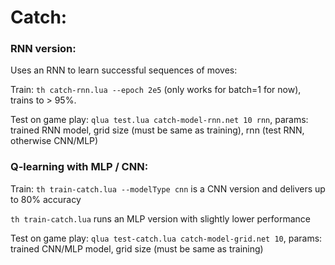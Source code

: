 # Catch:


### RNN version:

Uses an RNN to learn successful sequences of moves:

Train: `th catch-rnn.lua --epoch 2e5` (only works for batch=1 for now), trains to > 95%.

Test on game play: `qlua test.lua catch-model-rnn.net 10 rnn`, params: trained RNN model, grid size (must be same as training), rnn (test RNN, otherwise CNN/MLP)


### Q-learning with MLP / CNN:

Train: `th train-catch.lua --modelType cnn` is a CNN version and delivers up to 80% accuracy

`th train-catch.lua` runs an MLP version with slightly lower performance

Test on game play: `qlua test-catch.lua catch-model-grid.net 10`, params: trained CNN/MLP model, grid size (must be same as training)
